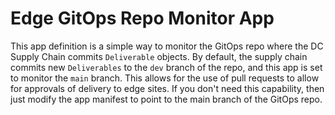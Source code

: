 # Edge GitOps Repo Monitor App

This app definition is a simple way to monitor the GitOps repo where the DC Supply Chain commits `Deliverable` objects.  By default, the supply chain commits new `Deliverables` to the `dev` branch of the repo, and this app is set to monitor the `main` branch.  This allows for the use of pull requests to allow for approvals of delivery to edge sites.  If you don't need this capability, then just modify the app manifest to point to the main branch of the GitOps repo.